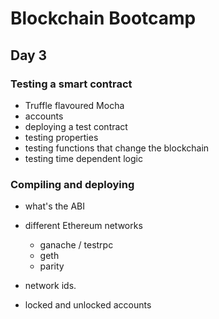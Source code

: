 # Blockchain Bootcamp

## Day 3

### Testing a smart contract

- Truffle flavoured Mocha
- accounts
- deploying a test contract
- testing properties
- testing functions that change the blockchain
- testing time dependent logic

### Compiling and deploying

- what's the ABI
- different Ethereum networks

    - ganache / testrpc
    - geth
    - parity

- network ids.
- locked and unlocked accounts
